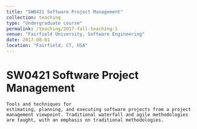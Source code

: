 ```yaml
---
title: "SW0421 Software Project Management"
collection: teaching
type: "Undergraduate course"
permalink: /teaching/2017-fall-teaching-1
venue: "Fairfield University, Software Engineering"
date: 2017-08-01
location: "Fairfield, CT, USA"
---
```



SW0421 Software Project Management
======

    Tools and techniques for
    estimating, planning, and executing software projects from a project
    management viewpoint. Traditional waterfall and agile methodologies
    are taught, with an emphasis on traditional methodologies.